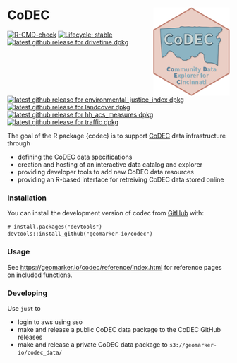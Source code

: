 # CoDEC <img src="man/figures/logo.svg" align="right" height="200" />

<!-- badges: start -->

[![R-CMD-check](https://github.com/geomarker-io/codec/actions/workflows/R-CMD-check.yaml/badge.svg)](https://github.com/geomarker-io/codec/actions/workflows/R-CMD-check.yaml)
[![Lifecycle: stable](https://img.shields.io/badge/lifecycle-stable-brightgreen.svg)](https://lifecycle.r-lib.org/articles/stages.html#stable)
[![latest github release for drivetime dpkg](https://img.shields.io/github/v/release/geomarker-io/codec?sort=date&filter=drivetime-*&display_name=tag&label=%5B%E2%98%B0%5D&labelColor=%238CB4C3&color=%23396175)](https://github.com/geomarker-io/CODECtools/releases?q=drivetime&expanded=false)
[![latest github release for environmental_justice_index dpkg](https://img.shields.io/github/v/release/geomarker-io/codec?sort=date&filter=environmental_justice_index-*&display_name=tag&label=%5B%E2%98%B0%5D&labelColor=%238CB4C3&color=%23396175)](https://github.com/geomarker-io/codec/releases?q=environmental_justice_index&expanded=false)
[![latest github release for landcover dpkg](https://img.shields.io/github/v/release/geomarker-io/codec?sort=date&filter=landcover-*&display_name=tag&label=%5B%E2%98%B0%5D&labelColor=%238CB4C3&color=%23396175)](https://github.com/geomarker-io/codec/releases?q=landcover&expanded=false)
[![latest github release for hh_acs_measures dpkg](https://img.shields.io/github/v/release/geomarker-io/codec?sort=date&filter=hh_acs_measures-*&display_name=tag&label=%5B%E2%98%B0%5D&labelColor=%238CB4C3&color=%23396175)](https://github.com/geomarker-io/codec/releases?q=hh_acs_measures&expanded=false)
[![latest github release for traffic dpkg](https://img.shields.io/github/v/release/geomarker-io/codec?sort=date&filter=traffic-*&display_name=tag&label=%5B%E2%98%B0%5D&labelColor=%238CB4C3&color=%23396175)](https://github.com/geomarker-io/codec/releases?q=traffic&expanded=false)
<!-- badges: end -->

The goal of the R package {codec} is to support [CoDEC](https://geomarker.io/codec) data
infrastructure through

- defining the CoDEC data specifications
- creation and hosting of an interactive data catalog and explorer
- providing developer tools to add new CoDEC data resources
- providing an R-based interface for retreiving CoDEC data stored online

### Installation

You can install the development version of codec from
[GitHub](https://github.com/) with:

    # install.packages("devtools")
    devtools::install_github("geomarker-io/codec")

### Usage

See https://geomarker.io/codec/reference/index.html for reference pages on included functions.

### Developing

Use `just` to 

- login to aws using sso
- make and release a public CoDEC data package to the CoDEC GitHub releases
- make and release a private CoDEC data package to `s3://geomarker-io/codec_data/`
